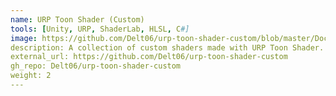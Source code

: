 ```yaml
---
name: URP Toon Shader (Custom)
tools: [Unity, URP, ShaderLab, HLSL, C#]
image: https://github.com/Delt06/urp-toon-shader-custom/blob/master/Documentation/preview.jpg?raw=true
description: A collection of custom shaders made with URP Toon Shader.
external_url: https://github.com/Delt06/urp-toon-shader-custom
gh_repo: Delt06/urp-toon-shader-custom
weight: 2
---
```

